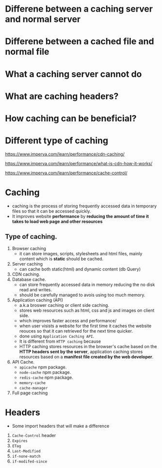 # Differene between a caching server and normal server

# Differene between a cached file and normal file

# What a caching server cannot do

# What are caching headers?

# How caching can be beneficial?

# Different type of caching

https://www.imperva.com/learn/performance/cdn-caching/

https://www.imperva.com/learn/performance/what-is-cdn-how-it-works/

https://www.imperva.com/learn/performance/cache-control/

# Caching

- caching is the process of storing frequently accessed data in temporary files so that it can be accessed quickly.
- It improves website **performance** by **reducing the amount of time it takes to load web page and other resources**

## Type of caching.

1. Browser caching
   - it can store images, scripts, stylesheets and html files, mainly content which is **static** should be cached.
2. Server caching
   - can cache both static(html) and dynamic content (db Query)
3. CDN caching.
4. Database cache.
   - can store frequently accessed data in memory reducing the no disk read and writes.
   - should be carefully managed to avois using too much memory.
5. Application caching (API)
   - a.k.a broswer caching or client side caching.
   - stores web resources such as html, css and js and images on client side.
   - which improves faster access and performance/
   - when user visists a website for the first time it caches the website reouces so that it can retrieved for the next time quicker.
   - done using `Application Caching API`.
   - It is different from `HTTP caching` because
   - HTTP caching stores resources in the browser's cache based on the **HTTP headers sent by the server**, application caching stores resources based on a **manifest file created by the web developer**.
6. API Cache.
   - `apicache` npm package.
   - `node-cache` npm package.
   - `redis-cache` npm package.
   - `memory-cache`
   - `cache-manager`
7. Full page caching

# Headers

- Some import headers that will make a difference

1. `Cache-Control` header
2. `Expires`
3. `ETag`
4. `Last-Modified`
5. `if-none-match`
6. `if-modifed-since`

